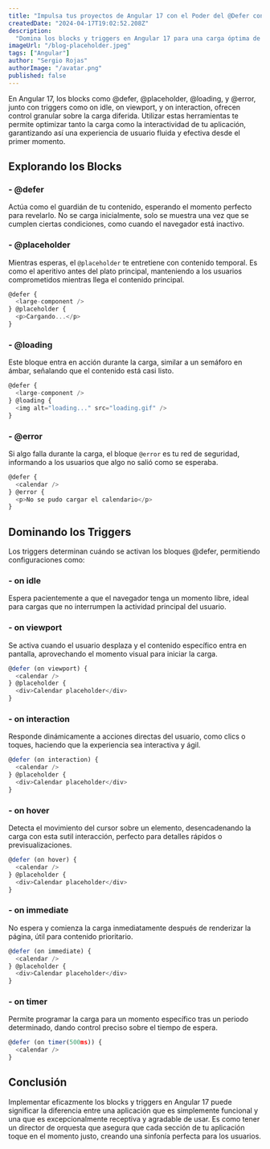 ```yaml
---
title: "Impulsa tus proyectos de Angular 17 con el Poder del @Defer con Blocks y Triggers"
createdDate: "2024-04-17T19:02:52.208Z"
description:
  "Domina los blocks y triggers en Angular 17 para una carga óptima de contenido. Aprende a gestionar diferentes etapas del proceso de carga diferida de forma eficiente y efectiva."
imageUrl: "/blog-placeholder.jpeg"
tags: ["Angular"]
author: "Sergio Rojas"
authorImage: "/avatar.png"
published: false
---
```

En Angular 17, los blocks como @defer, @placeholder, @loading, y @error, junto con triggers como on idle, on viewport, y on interaction, ofrecen control granular sobre la carga diferida. Utilizar estas herramientas te permite optimizar tanto la carga como la interactividad de tu aplicación, garantizando así una experiencia de usuario fluida y efectiva desde el primer momento.

## Explorando los Blocks

### - @defer

Actúa como el guardián de tu contenido, esperando el momento perfecto para revelarlo. No se carga inicialmente, solo se muestra una vez que se cumplen ciertas condiciones, como cuando el navegador está inactivo.

### - @placeholder

Mientras esperas, el `@placeholder` te entretiene con contenido temporal. Es como el aperitivo antes del plato principal, manteniendo a los usuarios comprometidos mientras llega el contenido principal.

```javascript
@defer {
  <large-component />
} @placeholder {
  <p>Cargando...</p>
}
```
### - @loading

Este bloque entra en acción durante la carga, similar a un semáforo en ámbar, señalando que el contenido está casi listo.

```javascript
@defer {
  <large-component />
} @loading {
  <img alt="loading..." src="loading.gif" />
}
```
### - @error

Si algo falla durante la carga, el bloque `@error` es tu red de seguridad, informando a los usuarios que algo no salió como se esperaba.

```javascript
@defer {
  <calendar />
} @error {
  <p>No se pudo cargar el calendario</p>
}
```
## Dominando los Triggers

Los triggers determinan cuándo se activan los bloques @defer, permitiendo configuraciones como:

### - on idle

Espera pacientemente a que el navegador tenga un momento libre, ideal para cargas que no interrumpen la actividad principal del usuario.

### - on viewport

Se activa cuando el usuario desplaza y el contenido específico entra en pantalla, aprovechando el momento visual para iniciar la carga.

```javascript
@defer (on viewport) {
  <calendar />
} @placeholder {
  <div>Calendar placeholder</div>
}
```
### - on interaction

Responde dinámicamente a acciones directas del usuario, como clics o toques, haciendo que la experiencia sea interactiva y ágil.

```javascript
@defer (on interaction) {
  <calendar />
} @placeholder {
  <div>Calendar placeholder</div>
}
```
### - on hover

Detecta el movimiento del cursor sobre un elemento, desencadenando la carga con esta sutil interacción, perfecto para detalles rápidos o previsualizaciones.

```javascript
@defer (on hover) {
  <calendar />
} @placeholder {
  <div>Calendar placeholder</div>
}
```
### - on immediate

No espera y comienza la carga inmediatamente después de renderizar la página, útil para contenido prioritario.

```javascript
@defer (on immediate) {
  <calendar />
} @placeholder {
  <div>Calendar placeholder</div>
}
```
### - on timer

Permite programar la carga para un momento específico tras un periodo determinado, dando control preciso sobre el tiempo de espera.

```javascript
@defer (on timer(500ms)) {
  <calendar />
}
```
## Conclusión

Implementar eficazmente los blocks y triggers en Angular 17 puede significar la diferencia entre una aplicación que es simplemente funcional y una que es excepcionalmente receptiva y agradable de usar. Es como tener un director de orquesta que asegura que cada sección de tu aplicación toque en el momento justo, creando una sinfonía perfecta para los usuarios.